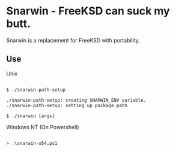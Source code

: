 # Snarwin - FreeKSD can suck my butt.

Snarwin is a replacement for FreeKSD with portability, 

## Use

Unix

```

$ ./snarwin-path-setup

./snarwin-path-setup: creating SNARWIN_ENV variable.
./snarwin-path-setup: setting up package.path

$ ./snarwin [args]

```

Windows NT (On Powershell)

```

> .\snarwin-x64.ps1

```